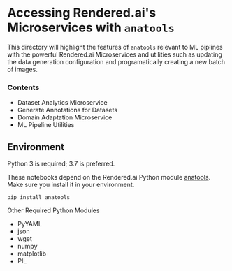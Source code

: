 # Accessing Rendered.ai's Microservices with `anatools`
This directory will highlight the features of `anatools` relevant to ML piplines with the powerful Rendered.ai Microservices and utilities such as updating the data generation configuration and programatically creating a new batch of images. 

### Contents
- Dataset Analytics Microservice
- Generate Annotations for Datasets
- Domain Adaptation Microservice
- ML Pipeline Utilities


## Environment
Python 3 is required; 3.7 is preferred.

These notebooks depend on the Rendered.ai Python module [anatools](https://pypi.org/project/anatools/). Make sure you install it in your environment.

<code>pip install anatools</code>

Other Required Python Modules
- PyYAML
- json
- wget
- numpy
- matplotlib
- PIL